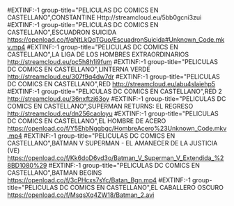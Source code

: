 #EXTINF:-1 group-title="PELICULAS DC COMICS EN CASTELLANO",CONSTANTINE
Http://streamcloud.eu/5bb0gcni3zui
#EXTINF:-1 group-title="PELICULAS DC COMICS EN CASTELLANO",ESCUADRON SUICIDA
https://openload.co/f/qNtLkQqTGuo/EscuadronSuicida#Unknown_Code.mkv.mp4
#EXTINF:-1 group-title="PELICULAS DC COMICS EN CASTELLANO",LA LIGA DE LOS HOMBRES EXTRAORDINARIOS
http://streamcloud.eu/pc5h8h1i9fum
#EXTINF:-1 group-title="PELICULAS DC COMICS EN CASTELLANO",LINTERNA VERDE
http://streamcloud.eu/307f9q4dw7dr
#EXTINF:-1 group-title="PELICULAS DC COMICS EN CASTELLANO",RED
http://streamcloud.eu/abu4slaiehp5
#EXTINF:-1 group-title="PELICULAS DC COMICS EN CASTELLANO",RED 2
http://streamcloud.eu/36nxftzj63oy
#EXTINF:-1 group-title="PELICULAS DC COMICS EN CASTELLANO",SUPERMAN RETURNS: EL REGRESO
http://streamcloud.eu/dn256caoloyu
#EXTINF:-1 group-title="PELICULAS DC COMICS EN CASTELLANO",EL HOMBRE DE ACERO
https://openload.co/f/Y5EhbNggbgc/HombreAcero%23Unknown_Code.mkv.mp4
#EXTINF:-1 group-title="PELICULAS DC COMICS EN CASTELLANO",BATMAN V SUPERMAN - EL AMANECER DE LA JUSTICIA (VE)
https://openload.co/f/Kk6doD6vd3o/Batman_V_Superman_V_Extendida_%28BD1080%29
#EXTINF:-1 group-title="PELICULAS DC COMICS EN CASTELLANO",BATMAN BEGINS
https://openload.co/f/3cPHcxs7sYc/Batan_Bgn.mp4
#EXTINF:-1 group-title="PELICULAS DC COMICS EN CASTELLANO",EL CABALLERO OSCURO
https://openload.co/f/MsqsXq4ZW18/Batman_2.avi
